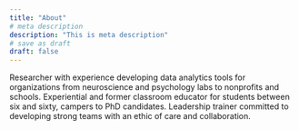 ```yaml
---
title: "About"
# meta description
description: "This is meta description"
# save as draft
draft: false
---
```


Researcher with experience developing data analytics tools for organizations from neuroscience and psychology labs to nonprofits and schools. Experiential and former classroom educator for students between six and sixty, campers to PhD candidates. Leadership trainer committed to developing strong teams with an ethic of care and collaboration.